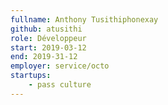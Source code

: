 ```yaml
---
fullname: Anthony Tusithiphonexay
github: atusithi
role: Développeur
start: 2019-03-12
end: 2019-31-12
employer: service/octo
startups:
    - pass culture
---
```

